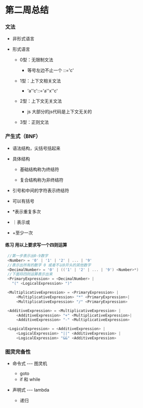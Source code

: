# 第二周总结

### 文法
* 非形式语言

* 形式语言

  * 0型：无限制文法

    * 等号左边不止一个 ::='c'

  * 1型：上下文相关文法

    * 'a''c'::='a''x''c'

  * 2型：上下文无关文法

    * js 大部分的js代码是上下文无关的

  * 3型：正则文法

### 产生式（BNF）

 * 语法结构，尖括号括起来

 * 具体结构

   * 基础结构称为终结符

   * 复合结构称为非终结符
 * 引号和中间的字符表示终结符
 * 可以有括号
 * *表示重复多次
 * ｜表示或
 * +至少一次

 #### 练习 用以上要求写一个四则运算

 ```go
  //第一步表示出0-9数字
  <Number> = '0' | '1' | '2' | ... | '9'
  //表示出所有的数字 0 或者不以0开头的其他数字
  <DecimalNumber> = '0' | (('1' | '2' | ... | '9') <Number>*)
  //下面将四则运算表示出来
  <PrimaryExpression> = <DecimalNumber> |
    "(" <LogicalExpression> ")"

  <MultiplicativeExpression> = <PrimaryExpression> | 
      <MultiplicativeExpression> "*" <PrimaryExpression>| 
      <MultiplicativeExpression> "/" <PrimaryExpression>

  <AdditiveExpression> = <MultiplicativeExpression> | 
      <AdditiveExpression> "+" <MultiplicativeExpression>| 
      <AdditiveExpression> "-" <MultiplicativeExpression>

  <LogicalExpression> = <AdditiveExpression> | 
      <LogicalExpression> "||" <AdditiveExpression> | 
      <LogicalExpression> "&&" <AdditiveExpression>

 ```

 ### 图灵完备性

  * 命令式 --- 图灵机

    * goto
    * if 和 while
  
  * 声明式 --- lambda

    * 递归
